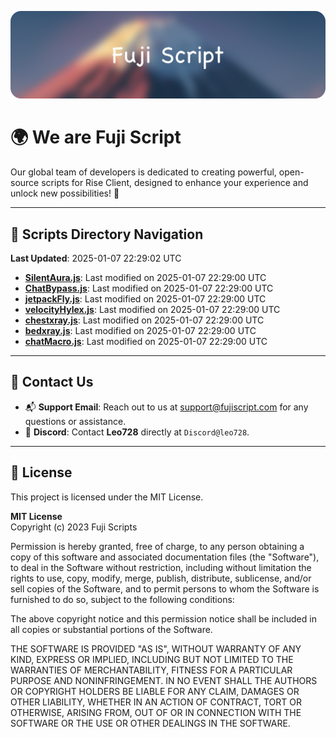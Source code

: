 ![Banner](.github/b.webp)

# 🌍 **We are Fuji Script**

Our global team of developers is dedicated to creating powerful, open-source scripts for Rise Client, designed to enhance your experience and unlock new possibilities! 🌟

---
<!-- SCRIPTS_NAVIGATION_START -->
## 📂 **Scripts Directory Navigation**

**Last Updated**: 2025-01-07 22:29:02 UTC

- **[SilentAura.js](scripts/SilentAura.js)**: Last modified on 2025-01-07 22:29:00 UTC
- **[ChatBypass.js](scripts/ChatBypass.js)**: Last modified on 2025-01-07 22:29:00 UTC
- **[jetpackFly.js](scripts/jetpackFly.js)**: Last modified on 2025-01-07 22:29:00 UTC
- **[velocityHylex.js](scripts/velocityHylex.js)**: Last modified on 2025-01-07 22:29:00 UTC
- **[chestxray.js](scripts/chestxray.js)**: Last modified on 2025-01-07 22:29:00 UTC
- **[bedxray.js](scripts/bedxray.js)**: Last modified on 2025-01-07 22:29:00 UTC
- **[chatMacro.js](scripts/chatMacro.js)**: Last modified on 2025-01-07 22:29:00 UTC

<!-- SCRIPTS_NAVIGATION_END -->

---

## 💬 **Contact Us**  
- 📬 **Support Email**: Reach out to us at [support@fujiscript.com](mailto:support@fujiscript.com) for any questions or assistance.  
- 💬 **Discord**: Contact **Leo728** directly at `Discord@leo728`.

---

## 📜 **License**

This project is licensed under the MIT License.  

**MIT License**  
Copyright (c) 2023 Fuji Scripts  

Permission is hereby granted, free of charge, to any person obtaining a copy of this software and associated documentation files (the "Software"), to deal in the Software without restriction, including without limitation the rights to use, copy, modify, merge, publish, distribute, sublicense, and/or sell copies of the Software, and to permit persons to whom the Software is furnished to do so, subject to the following conditions:  

The above copyright notice and this permission notice shall be included in all copies or substantial portions of the Software.  

THE SOFTWARE IS PROVIDED "AS IS", WITHOUT WARRANTY OF ANY KIND, EXPRESS OR IMPLIED, INCLUDING BUT NOT LIMITED TO THE WARRANTIES OF MERCHANTABILITY, FITNESS FOR A PARTICULAR PURPOSE AND NONINFRINGEMENT. IN NO EVENT SHALL THE AUTHORS OR COPYRIGHT HOLDERS BE LIABLE FOR ANY CLAIM, DAMAGES OR OTHER LIABILITY, WHETHER IN AN ACTION OF CONTRACT, TORT OR OTHERWISE, ARISING FROM, OUT OF OR IN CONNECTION WITH THE SOFTWARE OR THE USE OR OTHER DEALINGS IN THE SOFTWARE.  
